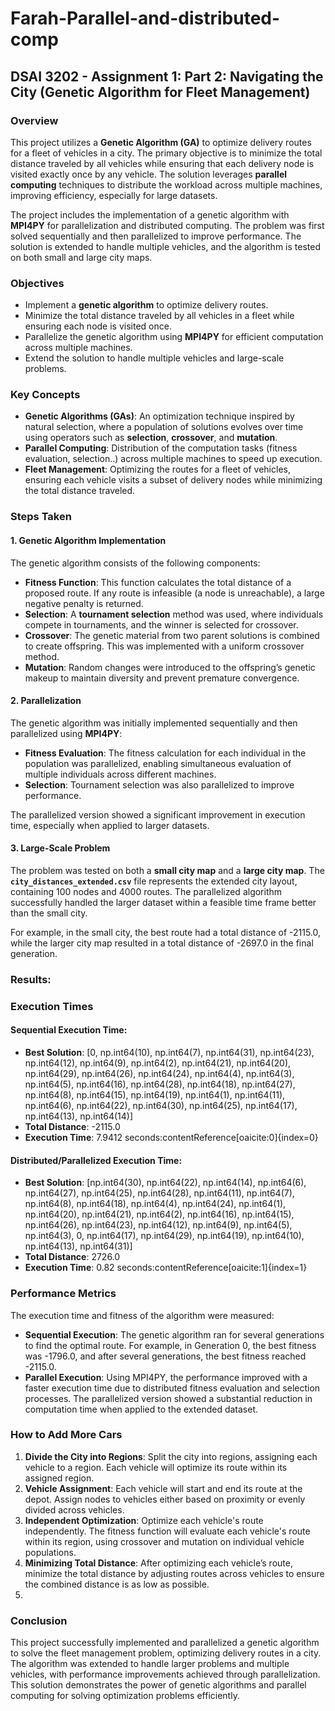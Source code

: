 # Farah-Parallel-and-distributed-comp

## DSAI 3202 - Assignment 1: Part 2: Navigating the City (Genetic Algorithm for Fleet Management)

### Overview
This project utilizes a **Genetic Algorithm (GA)** to optimize delivery routes for a fleet of vehicles in a city. The primary objective is to minimize the total distance traveled by all vehicles while ensuring that each delivery node is visited exactly once by any vehicle. The solution leverages **parallel computing** techniques to distribute the workload across multiple machines, improving efficiency, especially for large datasets.

The project includes the implementation of a genetic algorithm with **MPI4PY** for parallelization and distributed computing. The problem was first solved sequentially and then parallelized to improve performance. The solution is extended to handle multiple vehicles, and the algorithm is tested on both small and large city maps.

### Objectives
- Implement a **genetic algorithm** to optimize delivery routes.
- Minimize the total distance traveled by all vehicles in a fleet while ensuring each node is visited once.
- Parallelize the genetic algorithm using **MPI4PY** for efficient computation across multiple machines.
- Extend the solution to handle multiple vehicles and large-scale problems.

### Key Concepts
- **Genetic Algorithms (GAs)**: An optimization technique inspired by natural selection, where a population of solutions evolves over time using operators such as **selection**, **crossover**, and **mutation**.
- **Parallel Computing**: Distribution of the computation tasks (fitness evaluation, selection..) across multiple machines to speed up execution.
- **Fleet Management**: Optimizing the routes for a fleet of vehicles, ensuring each vehicle visits a subset of delivery nodes while minimizing the total distance traveled.

### Steps Taken
#### 1. Genetic Algorithm Implementation
The genetic algorithm consists of the following components:
- **Fitness Function**: This function calculates the total distance of a proposed route. If any route is infeasible (a node is unreachable), a large negative penalty is returned.
- **Selection**: A **tournament selection** method was used, where individuals compete in tournaments, and the winner is selected for crossover.
- **Crossover**: The genetic material from two parent solutions is combined to create offspring. This was implemented with a uniform crossover method.
- **Mutation**: Random changes were introduced to the offspring’s genetic makeup to maintain diversity and prevent premature convergence.

#### 2. Parallelization
The genetic algorithm was initially implemented sequentially and then parallelized using **MPI4PY**:
- **Fitness Evaluation**: The fitness calculation for each individual in the population was parallelized, enabling simultaneous evaluation of multiple individuals across different machines.
- **Selection**: Tournament selection was also parallelized to improve performance.

The parallelized version showed a significant improvement in execution time, especially when applied to larger datasets.

#### 3. Large-Scale Problem
The problem was tested on both a **small city map** and a **large city map**. The **`city_distances_extended.csv`** file represents the extended city layout, containing 100 nodes and 4000 routes. The parallelized algorithm successfully handled the larger dataset within a feasible time frame better than the small city.

For example, in the small city, the best route had a total distance of -2115.0, while the larger city map resulted in a total distance of -2697.0 in the final generation.

### Results:
### Execution Times
#### Sequential Execution Time:
- **Best Solution**: [0, np.int64(10), np.int64(7), np.int64(31), np.int64(23), np.int64(12), np.int64(9), np.int64(2), np.int64(21), np.int64(20), np.int64(29), np.int64(26), np.int64(24), np.int64(4), np.int64(3), np.int64(5), np.int64(16), np.int64(28), np.int64(18), np.int64(27), np.int64(8), np.int64(15), np.int64(19), np.int64(1), np.int64(11), np.int64(6), np.int64(22), np.int64(30), np.int64(25), np.int64(17), np.int64(13), np.int64(14)]
- **Total Distance**: -2115.0
- **Execution Time**: 7.9412 seconds&#8203;:contentReference[oaicite:0]{index=0}

#### Distributed/Parallelized Execution Time:
- **Best Solution**: [np.int64(30), np.int64(22), np.int64(14), np.int64(6), np.int64(27), np.int64(25), np.int64(28), np.int64(11), np.int64(7), np.int64(8), np.int64(18), np.int64(4), np.int64(24), np.int64(1), np.int64(20), np.int64(21), np.int64(2), np.int64(16), np.int64(15), np.int64(26), np.int64(23), np.int64(12), np.int64(9), np.int64(5), np.int64(3), 0, np.int64(17), np.int64(29), np.int64(19), np.int64(10), np.int64(13), np.int64(31)]
- **Total Distance**: 2726.0
- **Execution Time**: 0.82 seconds&#8203;:contentReference[oaicite:1]{index=1}

### Performance Metrics
The execution time and fitness of the algorithm were measured:
- **Sequential Execution**: The genetic algorithm ran for several generations to find the optimal route. For example, in Generation 0, the best fitness was -1796.0, and after several generations, the best fitness reached -2115.0.
- **Parallel Execution**: Using MPI4PY, the performance improved with a faster execution time due to distributed fitness evaluation and selection processes. The parallelized version showed a substantial reduction in computation time when applied to the extended dataset.

### How to Add More Cars
1. **Divide the City into Regions**: Split the city into regions, assigning each vehicle to a region. Each vehicle will optimize its route within its assigned region.
2. **Vehicle Assignment**: Each vehicle will start and end its route at the depot. Assign nodes to vehicles either based on proximity or evenly divided across vehicles.
3. **Independent Optimization**: Optimize each vehicle's route independently. The fitness function will evaluate each vehicle's route within its region, using crossover and mutation on individual vehicle populations.
4. **Minimizing Total Distance**: After optimizing each vehicle’s route, minimize the total distance by adjusting routes across vehicles to ensure the combined distance is as low as possible.
5. 
### Conclusion
This project successfully implemented and parallelized a genetic algorithm to solve the fleet management problem, optimizing delivery routes in a city. The algorithm was extended to handle larger problems and multiple vehicles, with performance improvements achieved through parallelization. This solution demonstrates the power of genetic algorithms and parallel computing for solving optimization problems efficiently.



